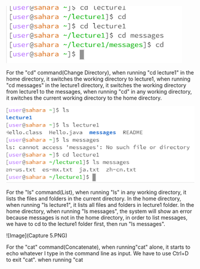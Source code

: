 ![Image](Capture.PNG)

For the "cd" command(Change Directory), when running "cd lecture1" in the home directory, it switches the working directory to lecture1, when running "cd messages" in the lecture1 directory, it switches the working directory from lecture1 to the messages, when running "cd" in any working directory, it switches the current working directory to the home directory.



![Image](Capture2.PNG)

For the "ls" command(List), when running "ls" in any working directory, it lists the files and folders in the current directory. In the home directory, when running "ls lecture1", it lists all files and folders in lecture1 folder. In the home directory, when running "ls messages", the system will show an error because messages is not in the home directory, in order to list messages, we have to cd to the lecture1 folder first, then run "ls messages".        


![Image](Capture 5.PNG)

For the "cat" command(Concatenate), when running"cat" alone, it starts to echo whatever I type in the command line as input. We have to use Ctrl+D to exit "cat". when running "cat  
